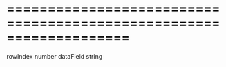 <!--**
/*-------------------------------------------
    Auto-generated file. Do not modify.
-------------------------------------------

**-->
===================================================================
===================================================================

<!--shortDescription-->

<!--/shortDescription-->

<!--paramName1-->rowIndex<!--/paramName1-->
<!--paramType1-->number<!--/paramType1-->
<!--paramDescription1-->

<!--/paramDescription1-->

<!--paramName2-->dataField<!--/paramName2-->
<!--paramType2-->string<!--/paramType2-->
<!--paramDescription2-->

<!--/paramDescription2-->

<!--fullDescription-->

<!--/fullDescription-->